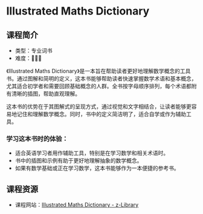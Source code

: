 # Illustrated Maths Dictionary

## 课程简介

- 类型：专业词书
- 难度：🌟🌟🌟

《Illustrated Maths Dictionary》是一本旨在帮助读者更好地理解数学概念的工具书。通过图解和简明的定义，这本书能够帮助读者快速掌握数学术语和基本概念，尤其适合初学者和需要回顾基础概念的人群。全书按字母顺序排列，每个术语都附有清晰的插图，帮助直观理解。

这本书的优势在于其图解式的呈现方式，通过视觉和文字相结合，让读者能够更容易地记住和理解数学概念。同时，书中的定义简洁明了，适合自学或作为辅助工具。

### 学习这本书时的体验：
- 适合英语学习者用作辅助工具，特别是在学习数学和相关术语时。
- 书中的插图和示例有助于更好地理解抽象的数学概念。
- 如果有数学基础或正在学习数学，这本书能够作为一本便捷的参考书。

## 课程资源

- 课程网站：[Illustrated Maths Dictionary - z-Library](https://z-lib.id/book/illustrated-maths-dictionary)
